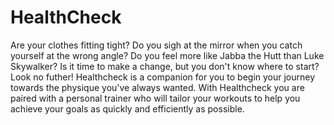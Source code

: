 # **HealthCheck**
Are your clothes fitting tight? Do you sigh at the mirror when you catch yourself at the wrong angle? Do you feel more like Jabba the Hutt than Luke Skywalker? Is it time to make a change, but you don't know where to start? Look no futher! Healthcheck is a companion for you to begin your journey towards the physique you've always wanted. With Healthcheck you are paired with a personal trainer who will tailor your workouts to help you achieve your goals as quickly and efficiently as possible. 
